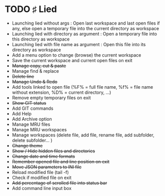 # TODO ♯ Lied

* Launching lied without args : Open last workspace and last open files if any, else open a temporary file into the current directory as workspace
* Launching lied with directory as argument : Open a temporary file into this directory as workspace
* Launching lied with file name as argument : Open this file into its directory as workspace
* Add a menu option to change (browse) the current workspace
* Save the current workspace and current open files on exit
* ~~Manage copy, cut & paste~~
* Manage find & replace
* ~~Delete line~~
* ~~Manage Undo & Redo~~
* Add tools linked to open file (%F% = full file name, %f% = file name without extension, %D% = current directory, ...)
* Remove empty temporary files on exit
* ~~Show GIT status~~
* Add GIT commands
* Add Help
* Add Archive option
* Manage MRU files
* Manage MRU workspaces
* Manage workspaces (delete file, add file, rename file, add subfolder, delete subfolder... )
* ~~Change theme~~
* ~~Show / Hide hidden files and directories~~
* ~~Change date and time formats~~
* ~~Remember opened file and line position on exit~~
* ~~Move JSON parameters to INI file~~
* Reload modified file (tail -f)
* Check if modified file on exit
* ~~Add percentage of scrolled file into status bar~~
* Add command line input box
